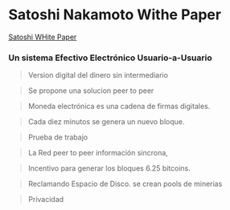 # Satoshi Nakamoto Withe Paper

[Satoshi WHite Paper](https://bitcoin.org/files/bitcoin-paper/bitcoin_es_latam.pdf)

### Un sistema Efectivo Electrónico Usuario-a-Usuario

 > Version digital del dinero sin intermediario
 
 > Se propone una solucion peer to peer 
 
 > Moneda electrónica es una cadena de firmas digitales.
 
 > Cada diez minutos se genera un nuevo bloque.

> Prueba de trabajo

> La Red peer to peer información sincrona,

> Incentivo para generar los bloques 6.25 bitcoins.

> Reclamando Espacio de Disco. se crean pools de minerias 

> Privacidad 




